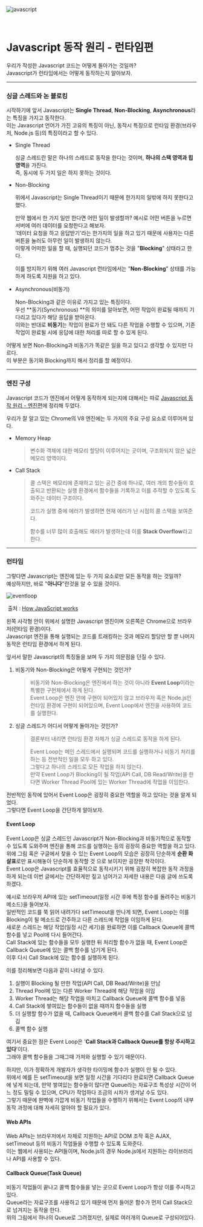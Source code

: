 ![javascript](image/javascript.png)

<br>

# Javascript 동작 원리 - 런타임편

우리가 작성한 Javascript 코드는 어떻게 돌아가는 것일까?  
Javascript가 런타임에서는 어떻게 동작하는지 알아보자.

---

### 싱글 스레드와 논 블로킹

시작하기에 앞서 Javascript는 **Single Thread**, **Non-Blocking**, **Asynchronous**라는 특징을 가지고 동작한다.  
이는 Javascript 언어가 가진 고유의 특징이 아닌, 동작시 특징으로 런타임 환경(브라우저, Node.js 등)의 특징이라고 할 수 있다.

* Single Thread

  싱글 스레드란 말은 하나의 스레드로 동작을 한다는 것이며, **하나의 스택 영역과 힙 영역**을 가진다.  
  즉, 동시에 두 가지 일은 하지 못하는 것이다.

* Non-Blocking

  위에서 Javascript는 Single Thread이기 때문에 한가지의 일밖에 하지 못한다고 했다.

  만약 웹에서 한 가지 일만 한다면 어떤 일이 발생할까?
  예시로 어떤 버튼을 누르면 서버에 여러 데이터를 요청한다고 해보자.  
  '데이터 요청을 하고 응답받기'라는 한가지의 일을 하고 있기 때문에 사용자는 다른 버튼을 눌러도 아무런 일이 발생하지 않는다.  
  이렇게 어떠한 일을 할 때, 실행되던 코드가 멈추는 것을 "**Blocking**" 상태라고 한다.

  이를 방지하기 위해 여러 Javascript 런타임에서는 "**Non-Blocking**" 상태를 가능하게 하도록 지원을 하고 있다.

* Asynchronous(비동기)

  Non-Blocking과 같은 이유로 가지고 있는 특징이다.  
  우선 **동기(Synchronous) **의 의미를 알아보면, 어떤 작업이 완료될 때까지 기다리고 있다가 해당 응답을 받아온다.  
  이와는 반대로 **비동기**는 작업이 완료가 안 돼도 다른 작업을 수행할 수 있으며, 기존 작업이 완료될 시에 응답에 대한 처리를 따로 할 수 있게 된다.  

어떻게 보면 Non-Blocking과 비동기가 똑같은 일을 하고 있다고 생각할 수 있지만 다르다.  
이 부분은 동기와 Blocking까지 해서 정리를 할 예정이다.

---

### 엔진 구성

Javascript 코드가 엔진에서 어떻게 동작하게 되는지에 대해서는 따로 [Javascript 동작 원리 - 엔진편](javascript_mechanism_engine.md)에 정리해 두었다.

우리가 잘 알고 있는 Chrome의 V8 엔진에는 두 가지의 주요 구성 요소로 이루어져 있다.

* Memory Heap

  > 변수화 객체에 대한 메모리 할당이 이루어지는 곳이며, 구조화되지 않은 넓은 메모리 영역이다.

* Call Stack

  > 콜 스택은 메모리에 존재하고 있는 공간 중에 하나로, 여러 개의 함수들이 호출되고 반환되는 실행 환경에서 함수들을 기록하고 이를 추적할 수 있도록 도와주는 데이터 구조이다.
  >
  > 코드가 실행 중에 에러가 발생하면 현재 에러가 난 시점의 콜 스택을 보여준다.
  >
  > 함수를 너무 많이 호출해도 에러가 발생하는데 이를 **Stack Overflow**라고 한다.

---

### 런타임

그렇다면 Javascript는 엔진에 있는 두 가지 요소로만 모든 동작을 하는 것일까?  
예상하지만, 바로 "**아니다**"란것을 알 수 있을 것이다.

![eventloop](image/eventloop.png)

​																																		출처 : [How JavaScript works](https://blog.sessionstack.com/how-does-javascript-actually-work-part-1-b0bacc073cf)



왼쪽 사각형 안이 위에서 설명한 Javascript 엔진이며 오른쪽은 Chrome으로 브라우저(런타임 환경)이다.  
Javascript 엔진을 통해 실행되는 코드를 트래킹하는 것과 메모리 할당만 할 뿐 나머지 동작은 런타임 환경에서 하게 된다.

앞서서 말한 Javascript의 특징들을 보며 두 가지 의문점을 던질 수 있다.

1. 비동기와 Non-Blocking은 어떻게 구현되는 것인가?

   > 비동기와 Non-Blocking은 엔진에서 하는 것이 아니라 **Event Loop**이라는 특별한 구현체에서 하게 된다.  
   > Event Loop은 엔진 안에 구현이 되어있지 않고 브라우저 혹은 Node.js인 런타임 환경에 구현이 되어있으며, Event Loop에서 엔진을 사용하여 코드를 실행한다.

2. 싱글 스레드가 어디서 어떻게 돌아가는 것인가?

   > 결론부터 내리면 런타임 환경 자체가 싱글 스레드로 동작을 하게 된다.  
   >
   > Event Loop는 메인 스레드에서 실행되며 코드를 실행하거나 비동기 처리를 하는 등 전반적인 일을 모두 하고 있다.  
   > 그렇다고 하나의 스레드로 모든 작업을 하지 않는다.  
   > 만약 Event Loop가 Blocking이 될 작업(API Call, DB Read/Write)을 한다면 Worker Thread Pool에 있는 Worker Thread에 작업을 이임한다.

전반적인 동작에 있어서 Event Loop은 굉장히 중요한 역할을 하고 있다는 것을 알게 되었다.  
그렇다면 Event Loop을 간단하게 알아보자.

#### Event Loop

Event Loop은 싱글 스레드인 Javascript가 Non-Blocking과 비동기적으로 동작할 수 있도록 도와주며 엔진을 통해 코드를 실행하는 등의 굉장히 중요한 역할을 하고 있다.  
위에 그림 혹은 구글에서 찾을 수 있는 Event Loop의 모습은 굉장히 단순하게 **순환 화살표**로만 표시해놓아 단순하게 동작할 것 으로 보이지만 굉장한 착각이다.  
Event Loop은 Javascript를 효율적으로 동작시키기 위해 굉장히 복잡한 동작 과정을 하게 되는데 이번 글에서는 간단하게만 짚고 넘어가고 자세한 내용은 다음 글에 쓰도록 하겠다.

예시로 브라우저 API에 있는 setTimeout(일정 시간 후에 특정 함수를 돌려주는 비동기 메소드)을 들어보자.  
일반적인 코드를 쭉 읽어 내려가다 setTimeout을 만나게 되면, Event Loop는 이를 Blocking이 될 메소드로 간주하고 다른 스레드에 작업을 이임하게 된다.  
새로운 스레드는 해당 작업(일정 시간 세기)을 완료하면 이를 Callback Queue에 콜백 함수를 넣고 Pool에 다시 들어간다.  
Call Stack에 있는 함수들을 모두 실행한 뒤 처리할 함수가 없을 때, Event Loop은 Callback Queue에 있는 콜백 함수를 넘기게 된다.  
이후 다시 Call Stack에 있는 함수를 실행하게 된다.

이를 정리해보면 다음과 같이 나타낼 수 있다.

1. 실행이 Blocking 될 만한 작업(API Call, DB Read/Write)을 만남
2. Thread Pool에 있는 다른 Worker Thread에 해당 작업을 이임
3. Worker Thread는 해당 작업을 마치고 Callback Queue에 콜백 함수를 넣음
4. Call Stack에 쌓여있는 함수들이 없을 때까지 함수들을 실행
5. 더 실행할 함수가 없을 때, Callback Queue에서 콜백 함수를 Call Stack으로 넘김
6. 콜백 함수 실행

여기서 중요한 점은 Event Loop은 '**Call Stack과 Callback Queue를 항상 주시하고 있다**'이다.  
그래야 콜백 함수들을 그때그때 가져와 실행할 수 있기 때문이다.

하지만, 이가 정확하게 개발자가 생각한 타이밍에 함수가 실행이 안 될 수 있다.  
위에서 예를 든 setTimeout을 보면 일정 시간을 기다리다 완료되면 Callback Queue에 넣게 되는데, 만약 쌓여있는 함수들이 많다면 Queue라는 자료구조 특성상 시간이 어느 정도 밀릴 수 있으며, CPU가 작업하다 조금의 시차가 생겨날 수도 있다.  
그렇기 때문에 완벽에 가깝게 비동기 작업들을 수행하기 위해서는 Event Loop의 내부 동작 과정에 대해 자세히 알아야 할 필요가 있다.

#### Web APIs

Web APIs는 브라우저에서 자체로 지원하는 API로 DOM 조작 혹은 AJAX, setTimeout 등의 비동기 작업들을 수행할 수 있도록 도와준다.  
이는 웹에서 사용되는 API들이며, Node.js의 경우 Node.js에서 지원하는 라이브러리나 API를 사용할 수 있다.

#### Callback Queue(Task Queue)

비동기 작업들이 끝나고 콜백 함수들을 넣는 곳으로 Event Loop가 항상 이를 주시하고 있다.  
Queue라는 자료구조를 사용하고 있기 때문에 먼저 들어온 함수가 먼저 Call Stack으로 넘겨지는 동작을 한다.  
위의 그림에서 하나의 Queue로 그려졌지만, 실제로 여러개의 Queue로 구성되어있다.

